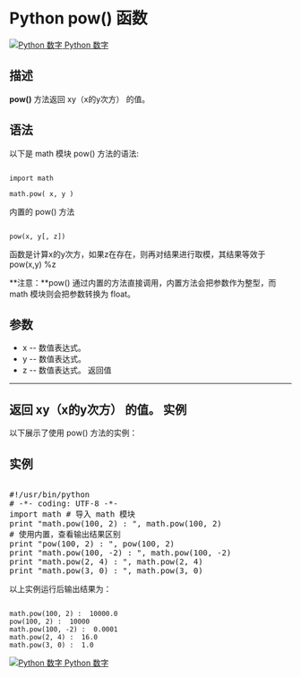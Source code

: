 Python  pow() 函数
================

 [![Python 数字](../images/up.gif)
 Python 数字](python-numbers.html)


  描述
--

  **pow()** 方法返回 xy（x的y次方） 的值。

 语法
--

 以下是 math 模块 pow() 方法的语法:

 
```

import math

math.pow( x, y )

```

 内置的 pow() 方法

 
```

pow(x, y[, z])

```

 函数是计算x的y次方，如果z在存在，则再对结果进行取模，其结果等效于pow(x,y) %z

 **注意：**pow() 通过内置的方法直接调用，内置方法会把参数作为整型，而 math 模块则会把参数转换为 float。

  参数
--

  *  x -- 数值表达式。 
 *  y -- 数值表达式。 
 *  z -- 数值表达式。 
   返回值
---

 返回 xy（x的y次方） 的值。  实例
--

  以下展示了使用 pow() 方法的实例： 

  实例
--

 <pre>

#!/usr/bin/python
# -*- coding: UTF-8 -*-
import math # 导入 math 模块
print "math.pow(100, 2) : ", math.pow(100, 2)
# 使用内置，查看输出结果区别
print "pow(100, 2) : ", pow(100, 2)
print "math.pow(100, -2) : ", math.pow(100, -2)
print "math.pow(2, 4) : ", math.pow(2, 4)
print "math.pow(3, 0) : ", math.pow(3, 0)
</pre>

  以上实例运行后输出结果为： 

 
```

math.pow(100, 2) :  10000.0
pow(100, 2) :  10000
math.pow(100, -2) :  0.0001
math.pow(2, 4) :  16.0
math.pow(3, 0) :  1.0

```

 [![Python 数字](../images/up.gif)
 Python 数字](python-numbers.html)
